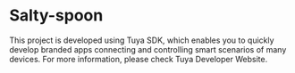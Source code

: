 # Salty-spoon

This project is developed using Tuya SDK, which enables you to quickly develop branded apps connecting and controlling smart scenarios of many devices. 
For more information, please check Tuya Developer Website. 
